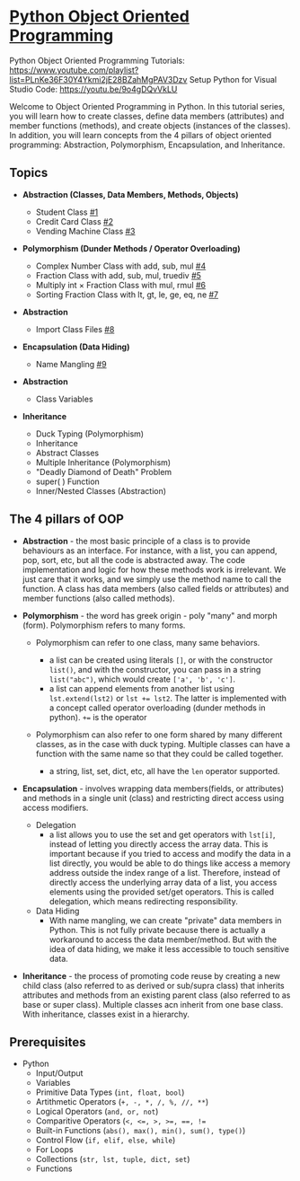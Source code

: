 # [Python Object Oriented Programming](https://www.youtube.com/playlist?list=PLnKe36F30Y4Ykmi2jE28BZahMgPAV3Dzv)
Python Object Oriented Programming Tutorials: https://www.youtube.com/playlist?list=PLnKe36F30Y4Ykmi2jE28BZahMgPAV3Dzv
Setup Python for Visual Studio Code: https://youtu.be/9o4gDQvVkLU

Welcome to Object Oriented Programming in Python. In this tutorial series, you will learn how to create classes, define data members (attributes) and member functions (methods), and create objects (instances of the classes). In addition, you will learn concepts from the 4 pillars of object oriented programming: Abstraction, Polymorphism, Encapsulation, and Inheritance.

## Topics
* **Abstraction (Classes, Data Members, Methods, Objects)**
    * Student Class [#1](https://youtu.be/ysiogYbQ_G8)
    * Credit Card Class [#2](https://youtu.be/m1s2xUiwsQw)
    * Vending Machine Class [#3](https://youtu.be/SyxapGNsFWk)

* **Polymorphism (Dunder Methods / Operator Overloading)**
    * Complex Number Class with add, sub, mul [#4](https://youtu.be/p5-D23sK_sU)
    * Fraction Class with add, sub, mul, truediv [#5]()
    * Multiply int × Fraction Class with mul, rmul [#6]()
    * Sorting Fraction Class with lt, gt, le, ge, eq, ne [#7]()

* **Abstraction**
    * Import Class Files [#8](https://youtu.be/F1SwUENsCgY)
      
* **Encapsulation (Data Hiding)**
    * Name Mangling [#9](https://youtu.be/6cvFzLB6hbA)

* **Abstraction**
    * Class Variables
  
* **Inheritance**
    * Duck Typing (Polymorphism)
    * Inheritance
    * Abstract Classes
    * Multiple Inheritance (Polymorphism)
    * "Deadly Diamond of Death" Problem
    * super( ) Function
    * Inner/Nested Classes (Abstraction)


## The 4 pillars of OOP
* **Abstraction** - the most basic principle of a class is to provide behaviours as an interface. For instance, with a list, you can append, pop, sort, etc, but all the code is abstracted away. The code implementation and logic for how these methods work is irrelevant. We just care that it works, and we simply use the method name to call the function. A class has data members (also called fields or attributes) and member functions (also called methods).

* **Polymorphism** - the word has greek origin - poly "many" and morph (form). Polymorphism refers to many forms.
    * Polymorphism can refer to one class, many same behaviors.
        * a list can be created using literals ```[]```, or with the constructor ```list()```, and with the constructor, you can pass in a string ```list("abc")```, which would create ```['a', 'b', 'c']```.
        * a list can append elements from another list using ```lst.extend(lst2)``` or ```lst += lst2```. The latter is implemented with a concept called operator overloading (dunder methods in python). ```+=``` is the operator

    * Polymorphism can also refer to one form shared by many different classes, as in the case with duck typing. Multiple classes can have a function with the same name so that they could be called together.
        * a string, list, set, dict, etc, all have the ```len``` operator supported.

* **Encapsulation** - involves wrapping data members(fields, or attributes) and methods in a single unit (class) and restricting direct access using access modifiers.
  * Delegation
      * a list allows you to use the set and get operators with ```lst[i]```, instead of letting you directly access the array data. This is important because if you tried to access and modify the data in a list directly, you would be able to do things like access a memory address outside the index range of a list. Therefore, instead of directly access the underlying array data of a list, you access elements using the provided set/get operators. This is called delegation, which means redirecting responsibility.
   * Data Hiding
       *  With name mangling, we can create "private" data members in Python. This is not fully private because there is actually a workaround to access the data member/method. But with the idea of data hiding, we make it less accessible to touch sensitive data.

* **Inheritance** - the process of promoting code reuse by creating a new child class (also referred to as derived or sub/supra class) that inherits attributes and methods from an existing parent class (also referred to as base or super class). Multiple classes acn inherit from one base class. With inheritance, classes exist in a hierarchy.

## Prerequisites
* Python
  * Input/Output
  * Variables
  * Primitive Data Types (```int, float, bool```)
  * Artithmetic Operators (```+, -, *, /, %, //, **```)
  * Logical Operators (```and, or, not```)
  * Comparitive Operators (```<, <=, >, >=, ==, !=```
  * Built-in Functions (```abs(), max(), min(), sum(), type()```)
  * Control Flow (```if, elif, else, while```)
  * For Loops
  * Collections (```str, lst, tuple, dict, set```)
  * Functions
